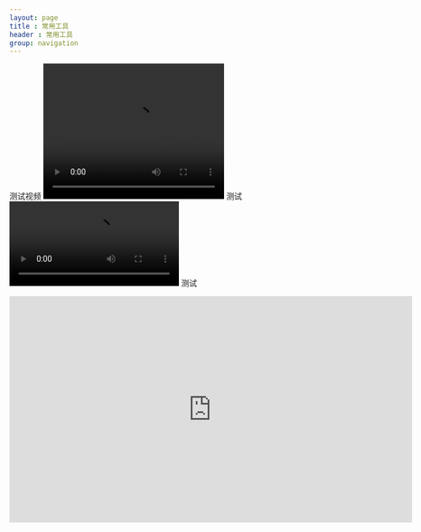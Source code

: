```yaml
---
layout: page
title : 常用工具
header : 常用工具
group: navigation
---
```

测试视频
<video src="http://lxqncdn.miaopai.com/stream/BvmaXK2X49guVi4ehlOjjQ__.mp4" width="320" height="240" controls="controls">
Your browser does not support the video tag.
</video>
测试
<video src="blob:https://www.bilibili.com/fbd41543-656e-4f12-bbb7-670b4afbe965"></video>
测试
<iframe width="713" height="401" src="https://www.youtube.com/embed/5-4Ztt5eDAM" frameborder="0" allow="autoplay; encrypted-media" allowfullscreen></iframe>
